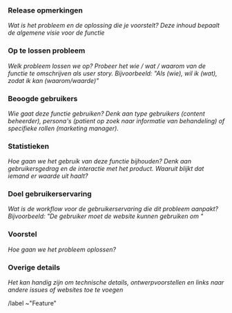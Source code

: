 ### Release opmerkingen

_Wat is het probleem en de oplossing die je voorstelt? Deze inhoud bepaalt de algemene visie voor de functie_

### Op te lossen probleem

_Welk probleem lossen we op? Probeer het wie / wat / waarom van de functie te omschrijven als user story._
_Bijvoorbeeld: "Als (wie), wil ik (wat), zodat ik kan (waarom/waarde)"_

### Beoogde gebruikers

_Wie gaat deze functie gebruiken? Denk aan type gebruikers (content beheerder), persona's (patient op zoek naar informatie van behandeling) of specifieke rollen (marketing manager)._

### Statistieken 

_Hoe gaan we het gebruik van deze functie bijhouden? Denk aan gebruikersgedrag en de interactie met het product. Waaruit blijkt dat iemand er waarde uit haalt?_

### Doel gebruikerservaring 

_Wat is de workflow voor de gebruikerservaring die dit probleem aanpakt? Bijvoorbeeld: "De gebruiker moet de website kunnen gebruiken om <een specifieke taak uit te voeren>"_

### Voorstel

_Hoe gaan we het probleem oplossen?_

### Overige details 

_Het kan handig zijn om technische details, ontwerpvoorstellen en links naar andere issues of websites toe te voegen_


/label ~"Feature"

